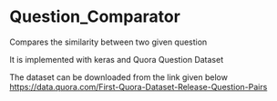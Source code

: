 # Question_Comparator
Compares the similarity between two given question

It is implemented with keras and Quora Question Dataset

The dataset can be downloaded from the link given below
https://data.quora.com/First-Quora-Dataset-Release-Question-Pairs
